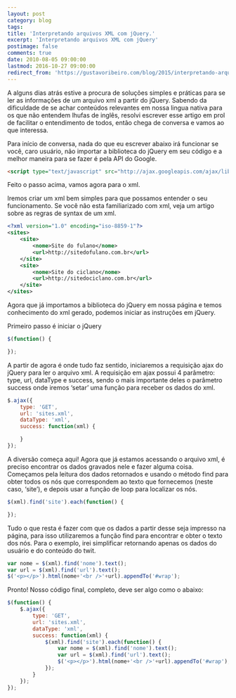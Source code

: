 ```yaml
---
layout: post
category: blog
tags: 
title: 'Interpretando arquivos XML com jQuery.'
excerpt: 'Interpretando arquivos XML com jQuery'
postimage: false
comments: true
date: 2010-08-05 09:00:00
lastmod: 2016-10-27 09:00:00
redirect_from: 'https://gustavoribeiro.com/blog/2015/interpretando-arquivos-xml-com-jquery.html'
---
```


A alguns dias atrás estive a procura de soluções simples e práticas para se ler as informações de um arquivo xml a partir do jQuery. Sabendo da dificuldade de se achar conteúdos relevantes em nossa lingua nativa para os que não entendem lhufas de inglês, resolvi escrever esse artigo em prol de facilitar o entendimento de todos, então chega de conversa e vamos ao que interessa.

Para início de conversa, nada do que eu escrever abaixo irá funcionar se você, caro usuário, não importar a biblioteca do jQuery em seu código e a melhor maneira para se fazer é pela API do Google.

```html
<script type="text/javascript" src="http://ajax.googleapis.com/ajax/libs/jquery/1.4.2/jquery.min.js"></script>
```

Feito o passo acima, vamos agora para o xml.

Iremos criar um xml bem simples para que possamos entender o seu funcionamento. Se você não esta familiarizado com xml, veja um artigo sobre as regras de syntax de um xml.

```xml
<?xml version="1.0" encoding="iso-8859-1"?>
<sites>
    <site>
        <nome>Site do fulano</nome>
        <url>http://sitedofulano.com.br</url>
    </site>
    <site>
        <nome>Site do ciclano</nome>
        <url>http://sitedociclano.com.br</url>
    </site>
</sites>
```

Agora que já importamos a biblioteca do jQuery em nossa página e temos conhecimento do xml gerado, podemos iniciar as instruções em jQuery.

Primeiro passo é iniciar o jQuery

```js
$(function() {

});
```

A partir de agora é onde tudo faz sentido, iniciaremos a requisição ajax do jQuery para ler o arquivo xml. A requisição em ajax possui 4 parâmetro: type, url, dataType e success, sendo o mais importante deles o parâmetro success onde iremos ‘setar’ uma função para receber os dados do xml.

```js
$.ajax({
    type: 'GET',
    url: 'sites.xml',
    dataType: 'xml',
    success: function(xml) {

    }
});
```

A diversão começa aqui! Agora que já estamos acessando o arquivo xml, é preciso encontrar os dados gravados nele e fazer alguma coisa. Começamos pela leitura dos dados retornados e usando o método find para obter todos os nós que correspondem ao texto que fornecemos (neste caso, ‘site’), e depois usar a função de loop para localizar os nós.

```js
$(xml).find('site').each(function() {

});
```

Tudo o que resta é fazer com que os dados a partir desse seja impresso na página, para isso utilizaremos a função find para encontrar e obter o texto dos nós. Para o exemplo, irei simplificar retornando apenas os dados do usuário e do conteúdo do twit.

```js
var nome = $(xml).find('nome').text();
var url = $(xml).find('url').text();
$('<p></p>').html(nome+'<br />'+url).appendTo('#wrap');
```

Pronto! Nosso código final, completo, deve ser algo como o abaixo:

```js
$(function() {
    $.ajax({
        type: 'GET',
        url: 'sites.xml',
        dataType: 'xml',
        success: function(xml) {
            $(xml).find('site').each(function() {
                var nome = $(xml).find('nome').text();
                var url = $(xml).find('url').text();
                $('<p></p>').html(nome+'<br />'+url).appendTo('#wrap');
            });
        }
    });
});
```